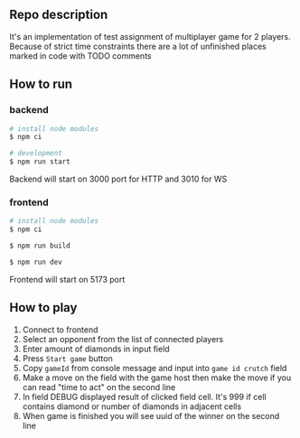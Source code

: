## Repo description
It's an implementation of test assignment of multiplayer game for 2 players. Because of strict time constraints there are a lot of unfinished places marked in code with TODO comments

## How to run

### backend
```bash
# install node modules
$ npm ci

# development
$ npm run start
```
Backend will start on 3000 port for HTTP and 3010 for WS

### frontend

```bash
# install node modules
$ npm ci

$ npm run build

$ npm run dev
```
Frontend will start on 5173 port

## How to play

1. Connect to frontend
2. Select an opponent from the list of connected players
3. Enter amount of diamonds in input field
4. Press `Start game` button
5. Copy `gameId` from console message and input into `game id crutch` field
6. Make a move on the field with the game host then make the move if you can read "time to act" on the second line
7. In field DEBUG displayed result of clicked field cell. It's 999 if cell contains diamond or number of diamonds in adjacent cells
8. When game is finished you will see uuid of the winner on the second line 